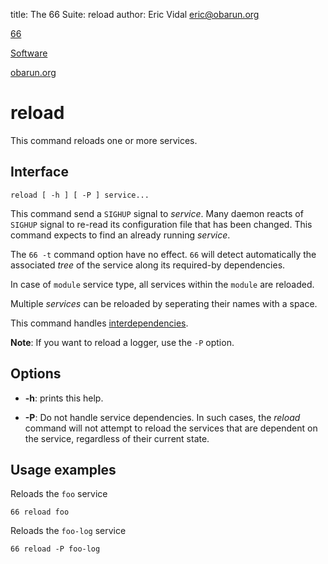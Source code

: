 title: The 66 Suite: reload
author: Eric Vidal <eric@obarun.org>

[66](index.html)

[Software](https://web.obarun.org/software)

[obarun.org](https://web.obarun.org)

# reload

This command reloads one or more services.

## Interface

```
reload [ -h ] [ -P ] service...
```

This command send a `SIGHUP` signal to *service*. Many daemon reacts of `SIGHUP` signal to re-read its configuration file that has been changed. This command expects to find an already running *service*.

The `66 -t` command option have no effect. `66` will detect automatically the associated *tree* of the service along its required-by dependencies.

In case of `module` service type, all services within the `module` are reloaded.

Multiple *services* can be reloaded by seperating their names with a space.

This command handles [interdependencies](66.html#handling-dependencies).

**Note**: If you want to reload a logger, use the `-P` option.

## Options

- **-h**: prints this help.

- **-P**: Do not handle service dependencies. In such cases, the *reload* command will not attempt to reload the services that are dependent on the service, regardless of their current state.

## Usage examples

Reloads the `foo` service
```
66 reload foo
```

Reloads the `foo-log` service
```
66 reload -P foo-log
```

